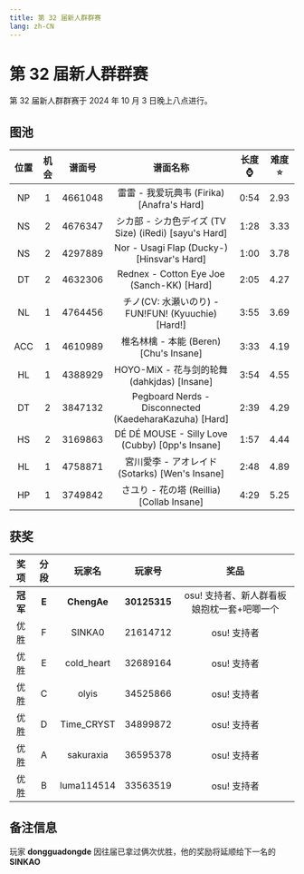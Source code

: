 ```yaml
---
title: 第 32 届新人群群赛
lang: zh-CN
---
```

# 第 32 届新人群群赛

第 32 届新人群群赛于 2024 年 10 月 3 日晚上八点进行。

## 图池

| 位置 | 机会 | 谱面号 | 谱面名称 | 长度:watch: | 难度:star: |
| :-: | :-: | :-: | :-: | :-: | :-: |
| NP | 1 | 4661048 | 雷雷 - 我爱玩典韦 (Firika) [Anafra's Hard] | 0:54 | 2.93 |
| NS | 2 | 4676347 | シカ部 - シカ色デイズ (TV Size) (iRedi) [sayu's Hard] | 1:28 | 3.33 |
| NS | 2 | 4297889 | Nor - Usagi Flap (Ducky-) [Hinsvar's Hard] | 1:00 | 3.78 |
| DT | 2 | 4632306 | Rednex - Cotton Eye Joe (Sanch-KK) [Hard] | 2:05 | 4.27 |
| NL | 1 | 4764456 | チノ(CV: 水瀬いのり) - FUN!FUN! (Kyuuchie) [Hard!] | 3:55 | 3.69 |
| ACC | 1 | 4610989 | 椎名林檎 - 本能 (Beren) [Chu's Insane] | 3:33 | 4.19 |
| HL | 1 | 4388929 | HOYO-MiX - 花与剑的轮舞 (dahkjdas) [Insane] | 3:54 | 4.55 |
| DT | 2 | 3847132 | Pegboard Nerds - Disconnected (KaedeharaKazuha) [Hard] | 2:39 | 4.29 |
| HS | 2 | 3169863 | DÉ DÉ MOUSE - Silly Love (Cubby) [0pp's Insane] | 1:57 | 4.44 |
| HL | 1 | 4758871 | 宮川愛李 - アオレイド (Sotarks) [Wen's Insane]	| 2:48 | 4.89 |
| HP | 1 | 3749842 | さユり - 花の塔 (Reillia) [Collab Insane] | 4:29 | 5.25 |

## 获奖

| 奖项 | 分段 | 玩家名 | 玩家号 | 奖品 |
| :-: | :-: | :-: | :-: | :-: |
| **冠军** | **E** | **ChengAe** | **30125315** | osu! 支持者、新人群看板娘抱枕一套+吧唧一个 |
| 优胜 | F | SINKA0 | 21614712 | osu! 支持者 |
| 优胜 | E | cold_heart | 32689164 | osu! 支持者 |
| 优胜 | C | olyis | 34525866 | osu! 支持者 |
| 优胜 | D | Time_CRYST | 34899872 | osu! 支持者 |
| 优胜 | A | sakuraxia | 36595378 | osu! 支持者 |
| 优胜 | B | luma114514 | 33563519 | osu! 支持者 |

## 备注信息

玩家 **dongguadongde** 因往届已拿过俩次优胜，他的奖励将延顺给下一名的 **SINKAO** 
